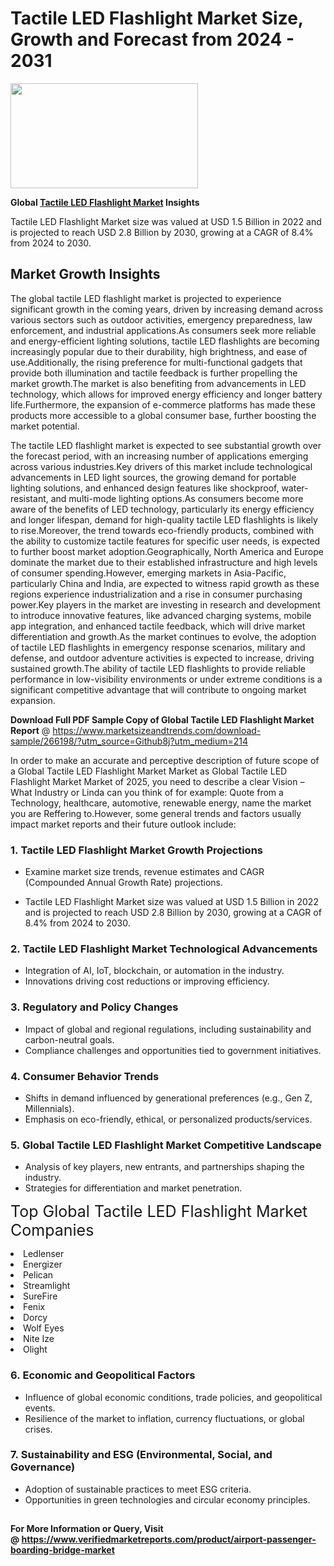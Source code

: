 <H1>Tactile LED Flashlight Market Size, Growth and Forecast from 2024 - 2031</H1><img class="aligncenter size-medium wp-image-584254" src="https://thirdeyenews.in/wp-content/uploads/2024/09/Global-Market-Research-300x168.jpeg" alt="" width="300" height="168" /><p><strong>Global&nbsp;<a href="https://www.marketsizeandtrends.com/download-sample/266198/?utm_source=Github8j?utm_medium=214">Tactile LED Flashlight Market</a> Insights</strong></p><p>Tactile LED Flashlight Market size was valued at USD 1.5 Billion in 2022 and is projected to reach USD 2.8 Billion by 2030, growing at a CAGR of 8.4% from 2024 to 2030.</p><p><h2>Market Growth Insights</h2> <p>The global tactile LED flashlight market is projected to experience significant growth in the coming years, driven by increasing demand across various sectors such as outdoor activities, emergency preparedness, law enforcement, and industrial applications.As consumers seek more reliable and energy-efficient lighting solutions, tactile LED flashlights are becoming increasingly popular due to their durability, high brightness, and ease of use.Additionally, the rising preference for multi-functional gadgets that provide both illumination and tactile feedback is further propelling the market growth.The market is also benefiting from advancements in LED technology, which allows for improved energy efficiency and longer battery life.Furthermore, the expansion of e-commerce platforms has made these products more accessible to a global consumer base, further boosting the market potential.</p> <p>The tactile LED flashlight market is expected to see substantial growth over the forecast period, with an increasing number of applications emerging across various industries.Key drivers of this market include technological advancements in LED light sources, the growing demand for portable lighting solutions, and enhanced design features like shockproof, water-resistant, and multi-mode lighting options.As consumers become more aware of the benefits of LED technology, particularly its energy efficiency and longer lifespan, demand for high-quality tactile LED flashlights is likely to rise.Moreover, the trend towards eco-friendly products, combined with the ability to customize tactile features for specific user needs, is expected to further boost market adoption.Geographically, North America and Europe dominate the market due to their established infrastructure and high levels of consumer spending.However, emerging markets in Asia-Pacific, particularly China and India, are expected to witness rapid growth as these regions experience industrialization and a rise in consumer purchasing power.Key players in the market are investing in research and development to introduce innovative features, like advanced charging systems, mobile app integration, and enhanced tactile feedback, which will drive market differentiation and growth.As the market continues to evolve, the adoption of tactile LED flashlights in emergency response scenarios, military and defense, and outdoor adventure activities is expected to increase, driving sustained growth.The ability of tactile LED flashlights to provide reliable performance in low-visibility environments or under extreme conditions is a significant competitive advantage that will contribute to ongoing market expansion.</p> <p><span class=""><strong>Download Full PDF Sample Copy of Global Tactile LED Flashlight Market Report</strong> @ <a href="https://www.marketsizeandtrends.com/download-sample/266198/?utm_source=Github8j?utm_medium=214" target="_blank">https://www.marketsizeandtrends.com/download-sample/266198/?utm_source=Github8j?utm_medium=214</a></span></p><p>In order to make an accurate and perceptive description of future scope of a Global&nbsp;Tactile LED Flashlight Market Market as Global&nbsp;Tactile LED Flashlight Market Market of 2025, you need to describe a clear Vision &ndash; What Industry or Linda can you think of for example: Quote from a Technology, healthcare, automotive, renewable energy, name the market you are Reffering to.However, some general trends and factors usually impact market reports and their future outlook include:</p><h3>1.&nbsp;<strong>Tactile LED Flashlight Market Growth Projections</strong></h3><ul><li>Examine market size trends, revenue estimates and CAGR (Compounded Annual Growth Rate) projections.</li><li><p>Tactile LED Flashlight Market size was valued at USD 1.5 Billion in 2022 and is projected to reach USD 2.8 Billion by 2030, growing at a CAGR of 8.4% from 2024 to 2030.</p></li></ul><h3>2.&nbsp;<strong>Tactile LED Flashlight Market Technological Advancements</strong></h3><ul><li>Integration of AI, IoT, blockchain, or automation in the industry.</li><li>Innovations driving cost reductions or improving efficiency.</li></ul><h3>3.&nbsp;<strong>Regulatory and Policy Changes</strong></h3><ul><li>Impact of global and regional regulations, including sustainability and carbon-neutral goals.</li><li>Compliance challenges and opportunities tied to government initiatives.</li></ul><h3>4.&nbsp;<strong>Consumer Behavior Trends</strong></h3><ul><li>Shifts in demand influenced by generational preferences (e.g., Gen Z, Millennials).</li><li>Emphasis on eco-friendly, ethical, or personalized products/services.</li></ul><h3>5.&nbsp;<strong>Global Tactile LED Flashlight Market Competitive Landscape</strong></h3><ul><li>Analysis of key players, new entrants, and partnerships shaping the industry.</li><li>Strategies for differentiation and market penetration.</li></ul><p data-pm-slice="1 1 []"><span style="color: inherit; font-family: inherit; font-size: 25px;">Top Global Tactile LED Flashlight Market Companies</span></p><div class="" data-test-id=""><p><li>Ledlenser</li><li> Energizer</li><li> Pelican</li><li> Streamlight</li><li> SureFire</li><li> Fenix</li><li> Dorcy</li><li> Wolf Eyes</li><li> Nite Ize</li><li> Olight</li></p></div><h3>6.&nbsp;<strong>Economic and Geopolitical Factors</strong></h3><ul><li>Influence of global economic conditions, trade policies, and geopolitical events.</li><li>Resilience of the market to inflation, currency fluctuations, or global crises.</li></ul><h3>7.&nbsp;<strong>Sustainability and ESG (Environmental, Social, and Governance)</strong></h3><ul><li>Adoption of sustainable practices to meet ESG criteria.</li><li>Opportunities in green technologies and circular economy principles.</li></ul><h2><strong style="font-size: 14px;">For More Information or Query, Visit @&nbsp;</strong><a style="background-color: #ffffff; font-size: 14px;" href="https://www.marketsizeandtrends.com/report/tactile-led-flashlight-market/" target="_blank">https://www.verifiedmarketreports.com/product/airport-passenger-boarding-bridge-market</a></h2>